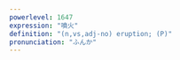 ```yaml
---
powerlevel: 1647
expression: "噴火"
definition: "(n,vs,adj-no) eruption; (P)"
pronunciation: "ふんか"
---
```

